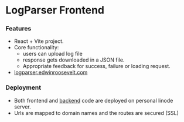 # LogParser Frontend

### Features
- React + Vite project.
- Core functionality:
  - users can upload log file
  - response gets downloaded in a JSON file.
  - Appropriate feedback for success, failure or loading request.
- [logparser.edwinroosevelt.com](https://logparser.edwinroosevelt.com)

### Deployment
- Both frontend and [backend](https://github.com/EdwinRoosevelt/logparser-backend) code are deployed on personal linode server.
- Urls are mapped to domain names and the routes are secured (SSL)
